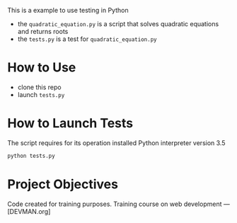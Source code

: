 This is a  example to use testing in Python
   
   * the `quadratic_equation.py` is a script that solves quadratic equations and returns roots
   * the `tests.py` is a test for `quadratic_equation.py`
   
# How to Use

   * clone this repo
   * launch `tests.py`

# How to Launch Tests 

The script requires for its operation installed Python interpreter version 3.5

```bash
python tests.py

```
# Project Objectives

Code created for training purposes. Training course on web development ― [DEVMAN.org]
